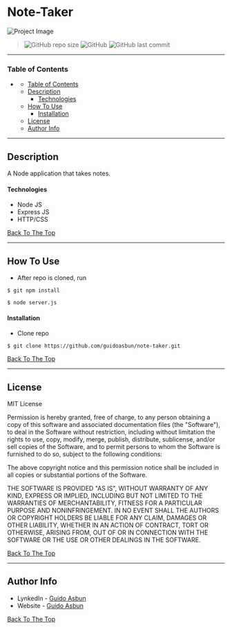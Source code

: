 # Note-Taker

![Project Image](https://guidoasbun.s3.amazonaws.com/Note-Taker.png)

> ![GitHub repo size](https://img.shields.io/github/repo-size/guidoasbun/note-taker) ![GitHub](https://img.shields.io/github/license/guidoasbun/note-taker)
 ![GitHub last commit](https://img.shields.io/github/last-commit/guidoasbun/Profile)
---

### Table of Contents

- [](#)
    - [Table of Contents](#table-of-contents)
  - [Description](#description)
      - [Technologies](#technologies)
  - [How To Use](#how-to-use)
      - [Installation](#installation)
  - [License](#license)
  - [Author Info](#author-info)

---

## Description

A Node application that takes notes.

#### Technologies

- Node JS
- Express JS
- HTTP/CSS

[Back To The Top](#note-taker)

---

## How To Use

 - After repo is cloned, run
 ```
 $ git npm install
 ```
 ```
 $ node server.js
 ```


#### Installation

- Clone repo
```
$ git clone https://github.com/guidoasbun/note-taker.git
```

[Back To The Top](#note-taker)

---

## License

MIT License

Permission is hereby granted, free of charge, to any person obtaining a copy
of this software and associated documentation files (the "Software"), to deal
in the Software without restriction, including without limitation the rights
to use, copy, modify, merge, publish, distribute, sublicense, and/or sell
copies of the Software, and to permit persons to whom the Software is
furnished to do so, subject to the following conditions:

The above copyright notice and this permission notice shall be included in all
copies or substantial portions of the Software.

THE SOFTWARE IS PROVIDED "AS IS", WITHOUT WARRANTY OF ANY KIND, EXPRESS OR
IMPLIED, INCLUDING BUT NOT LIMITED TO THE WARRANTIES OF MERCHANTABILITY,
FITNESS FOR A PARTICULAR PURPOSE AND NONINFRINGEMENT. IN NO EVENT SHALL THE
AUTHORS OR COPYRIGHT HOLDERS BE LIABLE FOR ANY CLAIM, DAMAGES OR OTHER
LIABILITY, WHETHER IN AN ACTION OF CONTRACT, TORT OR OTHERWISE, ARISING FROM,
OUT OF OR IN CONNECTION WITH THE SOFTWARE OR THE USE OR OTHER DEALINGS IN THE
SOFTWARE.

[Back To The Top](#note-taker)

---

## Author Info

- LynkedIn - [Guido Asbun](https://www.linkedin.com/in/guidoasbun/)
- Website - [Guido Asbun](https://www.guidoasbun.net)

[Back To The Top](#note-taker)
